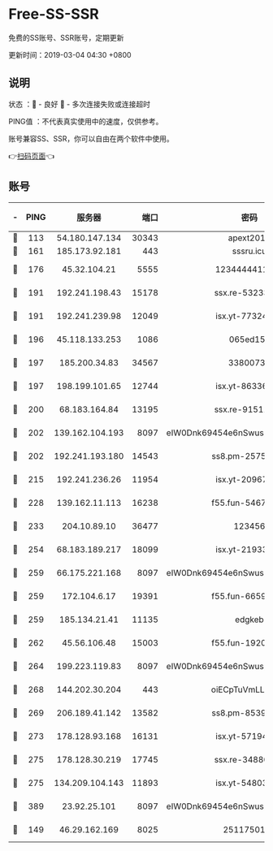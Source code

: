 # Free-SS-SSR

免费的SS账号、SSR账号，定期更新

更新时间：2019-03-04 04:30 +0800

## 说明

状态     ：🙂 - 良好 🙁 - 多次连接失败或连接超时

PING值   ：不代表真实使用中的速度，仅供参考。

账号兼容SS、SSR，你可以自由在两个软件中使用。

👉[扫码页面](https://liesauer.github.io/free-ss-ssr.github.io/)👈

## 账号

|-|PING|服务器|端口|密码|加密方式|区域|
|:----:|:----:|:-----:|-----:|:----:|:----:|:----:|
|🙂|113|54.180.147.134|30343|apext2019|chacha20|KR|
|🙂|161|185.173.92.181|443|sssru.icu|rc4-md5|RU|
|🙂|176|45.32.104.21|5555|1234444411111|aes-256-cfb|SG|
|🙂|191|192.241.198.43|15178|ssx.re-53233906|aes-256-cfb|US|
|🙂|191|192.241.239.98|12049|isx.yt-77324460|aes-256-cfb|US|
|🙂|196|45.118.133.253|1086|065ed15a|aes-256-cfb|SG|
|🙂|197|185.200.34.83|34567|33800731|aes-256-cfb|US|
|🙂|197|198.199.101.65|12744|isx.yt-86336141|aes-256-cfb|US|
|🙂|200|68.183.164.84|13195|ssx.re-91511451|aes-256-cfb|US|
|🙂|202|139.162.104.193|8097|eIW0Dnk69454e6nSwuspv9DmS201tQ0D|aes-256-cfb|JP|
|🙂|202|192.241.193.180|14543|ss8.pm-25759164|aes-256-cfb|US|
|🙂|215|192.241.236.26|11954|isx.yt-20967574|aes-256-cfb|US|
|🙂|228|139.162.11.113|16238|f55.fun-54673492|aes-256-cfb|SG|
|🙂|233|204.10.89.10|36477|123456|aes-256-cfb|US|
|🙂|254|68.183.189.217|18099|isx.yt-21933361|aes-256-cfb|SG|
|🙂|259|66.175.221.168|8097|eIW0Dnk69454e6nSwuspv9DmS201tQ0D|aes-256-cfb|US|
|🙂|259|172.104.6.17|19391|f55.fun-66594253|aes-256-cfb|US|
|🙂|259|185.134.21.41|11135|edgkeb|aes-256-cfb|GB|
|🙂|262|45.56.106.48|15003|f55.fun-19202286|aes-256-cfb|US|
|🙂|264|199.223.119.83|8097|eIW0Dnk69454e6nSwuspv9DmS201tQ0D|aes-256-cfb|US|
|🙂|268|144.202.30.204|443|oiECpTuVmLLxk4Ts|aes-256-cfb|US|
|🙂|269|206.189.41.142|13582|ss8.pm-85391880|aes-256-cfb|SG|
|🙂|273|178.128.93.168|16131|isx.yt-57194887|aes-256-cfb|SG|
|🙂|275|178.128.30.219|17745|ssx.re-34880503|aes-256-cfb|SG|
|🙂|275|134.209.104.143|11893|isx.yt-54803040|aes-256-cfb|SG|
|🙂|389|23.92.25.101|8097|eIW0Dnk69454e6nSwuspv9DmS201tQ0D|aes-256-cfb|US|
|🙂|149|46.29.162.169|8025|2511750146|aes-256-cfb|RU|
